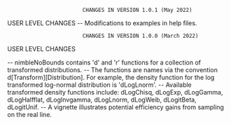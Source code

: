                             CHANGES IN VERSION 1.0.1 (May 2022)

USER LEVEL CHANGES
-- Modifications to examples in help files.

                            CHANGES IN VERSION 1.0.0 (March 2022)

USER LEVEL CHANGES

-- nimbleNoBounds contains 'd' and 'r' functions for a collection of transformed distributions.
-- The functions are names via the convention d[Transform][Distribution]. For example, the density function for the log transformed log-normal distribution is 'dLogLnorm'.
-- Available transformed density functions include: dLogChisq, dLogExp, dLogGamma, dLogHalfflat, dLogInvgamma, dLogLnorm, dLogWeib, dLogitBeta, dLogitUnif.
-- A vignette illustrates potential efficiency gains from sampling on the real line.
